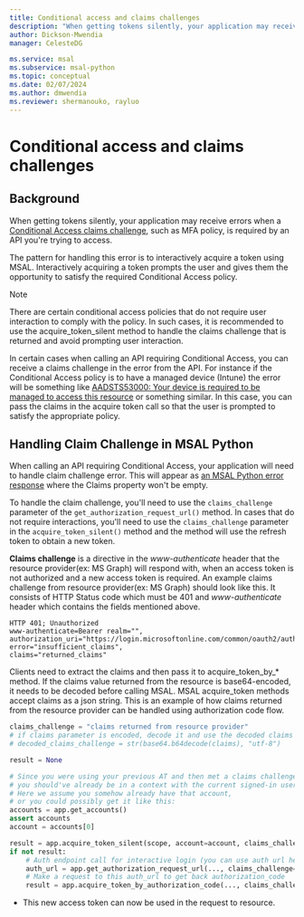 ```yaml
---
title: Conditional access and claims challenges
description: "When getting tokens silently, your application may receive errors when a Conditional Access claims challenge, such as MFA polic, is required by an API you're trying to access."
author: Dickson-Mwendia
manager: CelesteDG

ms.service: msal
ms.subservice: msal-python
ms.topic: conceptual
ms.date: 02/07/2024
ms.author: dmwendia
ms.reviewer: shermanouko, rayluo
---
```


# Conditional access and claims challenges

## Background

When getting tokens silently, your application may receive errors when a [Conditional Access claims challenge](/azure/active-directory/develop/conditional-access-dev-guide), such as MFA policy, is required by an API you're trying to access.

The pattern for handling this error is to interactively acquire a token using MSAL. Interactively acquiring a token prompts the user and gives them the opportunity to satisfy the required Conditional Access policy.

> [!NOTE]
> There are certain conditional access policies that do not require user interaction to comply with the policy. In such cases, it is recommended to use the acquire_token_silent method to handle the claims challenge that is returned and avoid prompting user interaction.

In certain cases when calling an API requiring Conditional Access, you can receive a claims challenge in the error from the API. For instance if the Conditional Access policy is to have a managed device (Intune) the error will be something like
[AADSTS53000: Your device is required to be managed to access this resource](/azure/active-directory/develop/reference-aadsts-error-codes)
or something similar. In this case, you can pass the claims in the acquire token call so that the user is prompted to satisfy the appropriate policy.

## Handling Claim Challenge in MSAL Python

When calling an API requiring Conditional Access, your application will need to handle claim challenge error.
This will appear as
[an MSAL Python error response](/azure/active-directory/develop/msal-handling-exceptions?tabs=python)
where the Claims property won't be empty.

To handle the claim challenge, you'll need to use the `claims_challenge` parameter of the `get_authorization_request_url()` method. In cases that do not require interactions, you'll need to use the `claims_challenge` parameter in the `acquire_token_silent()` method and the method will use the refresh token to obtain a new token.

**Claims challenge** is a directive in the *www-authenticate* header that the resource provider(ex: MS Graph) will respond with, when an access token is not authorized and a new access token is required. An example claims challenge from resource provider(ex: MS Graph) should look like this. It consists of HTTP Status code which must be 401 and *www-authenticate* header which contains the fields mentioned above.

```http
HTTP 401; Unauthorized 
www-authenticate=Bearer realm="", 
authorization_uri="https://login.microsoftonline.com/common/oauth2/authorize", 
error="insufficient_claims", 
claims="returned_claims"
```

Clients need to extract the claims and then pass it to acquire_token_by_* method. If the claims value returned from the resource is base64-encoded, it needs to be decoded before calling MSAL. MSAL acquire_token methods accept claims as a json string. This is an example of how claims returned from the resource provider can be handled using authorization code flow.

```python
claims_challenge = "claims returned from resource provider"
# if claims parameter is encoded, decode it and use the decoded claims
# decoded_claims_challenge = str(base64.b64decode(claims), "utf-8")

result = None

# Since you were using your previous AT and then met a claims challenge,
# you should've already be in a context with the current signed-in user.
# Here we assume you somehow already have that account,
# or you could possibly get it like this:
accounts = app.get_accounts()
assert accounts
account = accounts[0]

result = app.acquire_token_silent(scope, account=account, claims_challenge=claims_challenge)
if not result:
    # Auth endpoint call for interactive login (you can use auth url helper)
    auth_url = app.get_authorization_request_url(..., claims_challenge=claims_challenge)
    # Make a request to this auth_url to get back authorization_code
    result = app.acquire_token_by_authorization_code(..., claims_challenge=claims_challenge)
```

- This new access token can now be used in the request to resource.